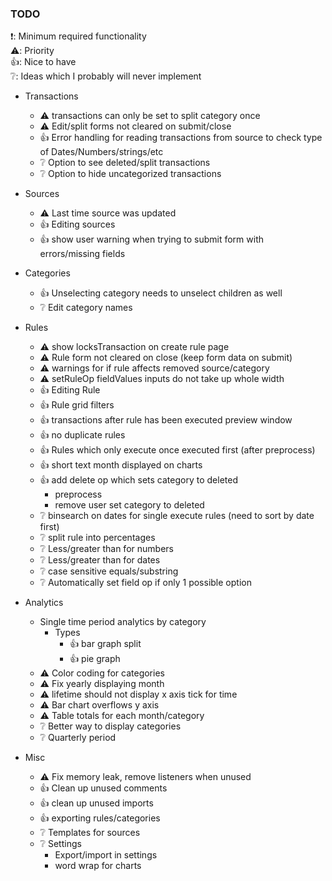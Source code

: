 ### TODO
❗: Minimum required functionality  
⚠️: Priority  
👍: Nice to have  
❔: Ideas which I probably will never implement


- Transactions
    - ⚠️ transactions can only be set to split category once
    - ⚠️ Edit/split forms not cleared on submit/close
    - 👍 Error handling for reading transactions from source to check type of Dates/Numbers/strings/etc
    - ❔ Option to see deleted/split transactions
    - ❔ Option to hide uncategorized transactions

- Sources
    - ⚠️ Last time source was updated
    - 👍 Editing sources
    - 👍 show user warning when trying to submit form with errors/missing fields

- Categories
    - 👍 Unselecting category needs to unselect children as well
    - ❔ Edit category names

- Rules
    - ⚠️ show locksTransaction on create rule page
    - ⚠️ Rule form not cleared on close (keep form data on submit)
    - ⚠️ warnings for if rule affects removed source/category
    - ⚠️ setRuleOp fieldValues inputs do not take up whole width
    - 👍 Editing Rule
    - 👍 Rule grid filters
    - 👍 transactions after rule has been executed preview window
    - 👍 no duplicate rules
    - 👍 Rules which only execute once executed first (after preprocess)
    - 👍 short text month displayed on charts
    - 👍 add delete op which sets category to deleted
        - preprocess
        - remove user set category to deleted
    - ❔ binsearch on dates for single execute rules (need to sort by date first)
    - ❔ split rule into percentages
    - ❔ Less/greater than for numbers
    - ❔ Less/greater than for dates
    - ❔ case sensitive equals/substring
    - ❔ Automatically set field op if only 1 possible option

- Analytics
    - Single time period analytics by category
        - Types
            - 👍 bar graph split
            - 👍 pie graph
    - ⚠️ Color coding for categories
    - ⚠️ Fix yearly displaying month
    - ⚠️ lifetime should not display x axis tick for time
    - ⚠️ Bar chart overflows y axis
    - ⚠️ Table totals for each month/category
    - ❔ Better way to display categories
    - ❔ Quarterly period

- Misc
    - ⚠️ Fix memory leak, remove listeners when unused
    - 👍 Clean up unused comments
    - 👍 clean up unused imports
    - 👍 exporting rules/categories
    - ❔ Templates for sources
    - ❔ Settings
        - Export/import in settings
        - word wrap for charts